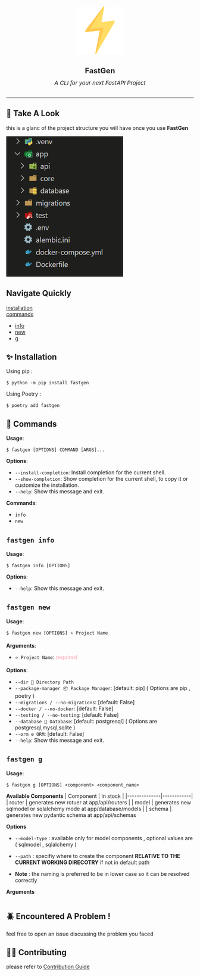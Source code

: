 <p align="center" class="logo">
<img src=".\docs\logo.png" alt="logo" >
</p>

<p align="center" class="name">
FastGen
</p>

<p align="center" class="slogan"> <em>A CLI for your next FastAPI Project</em></p>

<style>
    .slogan{
        margin-top:-9px;
        padding-bottom:15px;
        font-size:15px
    }
    .logo{
        padding-bottom:10px;
        padding-top:25px
    }
    .name{
      font-size:20px;
      font-weight:bold
    }
</style>

---

<!-- # ⚡ _**FastGen**_

Start FastAPI Projects in Lightning Speed

Built With **Typer** To Help With <span style="color:green">**FastAPI**</span>. -->

## 👀 **Take A Look**

this is a glanc of the project structure you will have once you use **FastGen**

![dirs_images](./docs/dir.png)

## **Navigate Quickly**

[installation](#✨-installation)<br>
[commands](#🧭-commands)

- [info](#fastgen-info)
- [new](#fastgen-new)
- [g](#fastgen-g)

## ✨ **Installation**

Using pip :

```console
$ python -m pip install fastgen
```

Using Poetry :

```console
$ poetry add fastgen
```

## 🧭 **Commands**

**Usage**:

```console
$ fastgen [OPTIONS] COMMAND [ARGS]...
```

**Options**:

- `--install-completion`: Install completion for the current shell.
- `--show-completion`: Show completion for the current shell, to copy it or customize the installation.
- `--help`: Show this message and exit.

**Commands**:

- `info`
- `new`

## **`fastgen info`**

**Usage**:

```console
$ fastgen info [OPTIONS]
```

**Options**:

- `--help`: Show this message and exit.

## **`fastgen new`**

**Usage**:

```console
$ fastgen new [OPTIONS] ⭐ Project Name
```

**Arguments**:

- `⭐ Project Name`: <span style="color:pink">**required**

**Options**:

- `--dir 📁 Directory Path`
- `--package-manager 📦 Package Manager`: [default: pip]
  ( Options are pip , poetry )
- `--migrations / --no-migrations`: [default: False]
- `--docker / --no-docker`: [default: False]
- `--testing / --no-testing`: [default: False]
- `--database 📅 Database`: [default: postgresql] ( Options are postgresql,mysql,sqlite )
- `--orm ⚙️ ORM`: [default: False]
- `--help`: Show this message and exit.

## **`fastgen g`**

**Usage**:

```console
$ fastgen g [OPTIONS] <component> <component_name>
```

**Available Components**
| Component | In stock |
|--------------|------------|
| router | generates new rotuer at app/api/routers |
| model | generates new sqlmodel or sqlalchemy mode at app/database/models |
| schema | generates new pydantic schema at app/api/schemas

**Options**

- `--model-type` : available only for model components , optional values are ( sqlmodel , sqlalchemy )
- `--path` : specifiy where to create the component **RELATIVE TO THE CURRENT WORKING DIRECOTRY** if not in default path

- **Note** : the naming is preferred to be in lower case so it can be resolved correctly

**Arguments**

```console

```

## 🪲 **Encountered A Problem !**

feel free to open an issue discussing the problem you faced

## 🤝🏻 **Contributing**

please refer to [Contribution Guide](./CONTRIBUTING.md)
